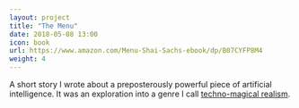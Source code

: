 ```yaml
---
layout: project
title: "The Menu"
date: 2018-05-08 13:00
icon: book
url: https://www.amazon.com/Menu-Shai-Sachs-ebook/dp/B07CYFP8M4
weight: 4
---
```


A short story I wrote about a preposterously powerful piece of artificial intelligence. It was an exploration into a genre I call [techno-magical realism](https://shaisachs.github.io/2018/05/05/the-menu.html).